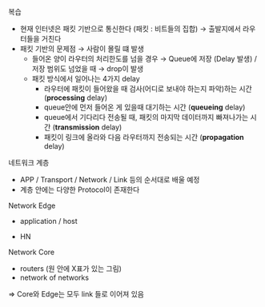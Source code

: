 복습

- 현재 인터넷은 패킷 기반으로 통신한다 (패킷 : 비트들의 집합) → 출발지에서 라우터들을 거친다
- 패킷 기반의 문제점 → 사람이 몰릴 떄 발생
    - 들어온 양이 라우터의 처리한도를 넘을 경우 → Queue에 저장 (Delay 발생) / 저장 범위도 넘었을 때 → drop이 발생
    - 패킷 방식에서 일어나는 4가지 delay
        - 라우터에 패킷이 들어왔을 때 검사(어디로 보내야 하는지 파악)하는 시간 (**processing** delay)
        - queue안에 먼저 들어온 게 있을때 대기하는 시간 (**queueing** delay)
        - queue에서 기다리다 전송될 때, 패킷의 마지막 데이터까지 빠져나가는 시간 (**transmission** delay)
        - 패킷이 링크에 올라와 다음 라우터까지 전송되는 시간 (**propagation** delay)
        

네트워크 계층

- APP / Transport / Network / Link 등의 순서대로 배울 예정
- 계층 안에는 다양한 Protocol이 존재한다

Network Edge

- application / host

- HN

Network Core

- routers (원 안에 X표가 있는 그림)
- network of networks

⇒ Core와 Edge는 모두 link 들로 이어져 있음
